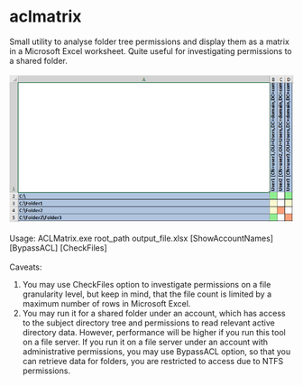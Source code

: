 # aclmatrix
Small utility to analyse folder tree permissions and display them as a matrix in a Microsoft Excel worksheet. Quite useful for investigating permissions to a shared folder.\
\
![Sample](Manual/sample.png)\
\
Usage: ACLMatrix.exe root_path output_file.xlsx [ShowAccountNames] [BypassACL] [CheckFiles]\
\
Caveats:
1. You may use CheckFiles option to investigate permissions on a file granularity level, but keep in mind, that the file count is limited by a maximum number of rows in Microsoft Excel.
2. You may run it for a shared folder under an account, which has access to the subject directory tree and permissions to read relevant active directory data. However, performance will be higher if you run this tool on a file server. If you run it on a file server under an account with administrative permissions, you may use BypassACL option, so that you can retrieve data for folders, you are restricted to access due to NTFS permissions.

